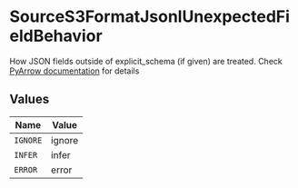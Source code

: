 # SourceS3FormatJsonlUnexpectedFieldBehavior

How JSON fields outside of explicit_schema (if given) are treated. Check <a href="https://arrow.apache.org/docs/python/generated/pyarrow.json.ParseOptions.html" target="_blank">PyArrow documentation</a> for details


## Values

| Name     | Value    |
| -------- | -------- |
| `IGNORE` | ignore   |
| `INFER`  | infer    |
| `ERROR`  | error    |